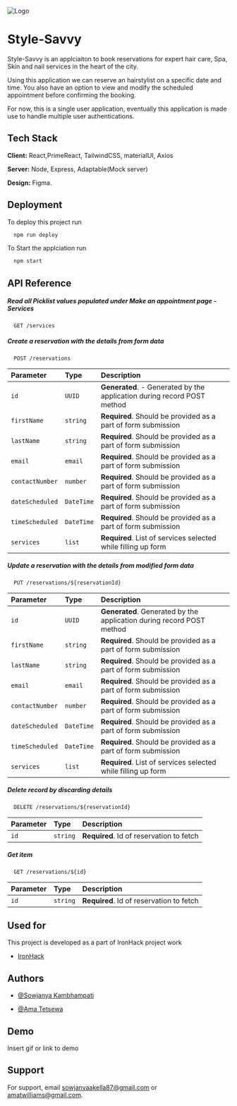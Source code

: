 
![Logo](https://github.com/Tetsewa/StyleSavvy-Salon-Project/blob/main/public/stylesavvy-logo-png-1%402x.png)
# Style-Savvy

Style-Savvy is an applciaiton to book reservations for expert hair care, Spa, Skin and nail services in the heart of the city. 

Using this application we can reserve an hairstylist on a specific date and time. You also have an option to view and modify the scheduled appointment before confirming the booking.

For now, this is a single user application, eventually this application is made use to handle multiple user authentications.


## Tech Stack

**Client:** React,PrimeReact, TailwindCSS, materialUI, Axios

**Server:** Node, Express, Adaptable(Mock server)

**Design:** Figma.

## Deployment

To deploy this project run

```bash
  npm run deploy
```

To Start the applciation run

```bash
  npm start
```

## API Reference

##### **Read** all Picklist values populated under Make an appointment page - Services

```http
  GET /services
```


##### **Create** a reservation with the details from form data

```http
  POST /reservations
```

| Parameter         | Type          | Description                                                               |
| :--------         | :-------      | :-------------------------------------------------------------------------|
| `id`              | `UUID`        | **Generated**. - Generated by the application during record POST method   |
| `firstName`       | `string`      | **Required**. Should be provided as a part of form submission             |
| `lastName`        | `string`      | **Required**. Should be provided as a part of form submission             |
| `email`           | `email`       | **Required**. Should be provided as a part of form submission             |
| `contactNumber`   | `number`      | **Required**. Should be provided as a part of form submission             |
| `dateScheduled`   | `DateTime`    | **Required**. Should be provided as a part of form submission             |
| `timeScheduled`   | `DateTime`    | **Required**. Should be provided as a part of form submission             |
| `services`        | `list`        | **Required**. List of services selected while filling up form             |


##### **Update** a reservation with the details from modified form data


```http
  PUT /reservations/${reservationId}
```

| Parameter         | Type          | Description                                                               |
| :--------         | :-------      | :-------------------------------------------------------------------------|
| `id`              | `UUID`        | **Generated**. Generated by the application during record POST method   |
| `firstName`       | `string`      | **Required**.  Should be provided as a part of form submission             |
| `lastName`        | `string`      | **Required**.  Should be provided as a part of form submission             |
| `email`           | `email`       | **Required**.  Should be provided as a part of form submission             |
| `contactNumber`   | `number`      | **Required**.  Should be provided as a part of form submission             |
| `dateScheduled`   | `DateTime`    | **Required**.  Should be provided as a part of form submission             |
| `timeScheduled`   | `DateTime`    | **Required**.  Should be provided as a part of form submission             |
| `services`        | `list`        | **Required**.  List of services selected while filling up form             |



##### **Delete** record by discarding details

```http
  DELETE /reservations/${reservationId}
```

| Parameter | Type     | Description                                |
| :-------- | :------- | :------------------------------------------|
| `id`      | `string` | **Required**. Id of reservation to fetch   |




##### **Get** item

```http
  GET /reservations/${id}
```

| Parameter | Type     | Description                                |
| :-------- | :------- | :------------------------------------------|
| `id`      | `string` | **Required**. Id of reservation to fetch   |





## Used for

This project is developed as a part of IronHack project work

  - [IronHack](https://www.ironhack.com)


 




## Authors

- [@Sowjanya Kambhampati](https://github.com/sowjanyakambhampati)

- [@Ama Tetsewa](https://github.com/Tetsewa)

## Demo

Insert gif or link to demo


## Support

For support, email sowjanyaakella87@gmail.com or amatwilliams@gmail.com.

